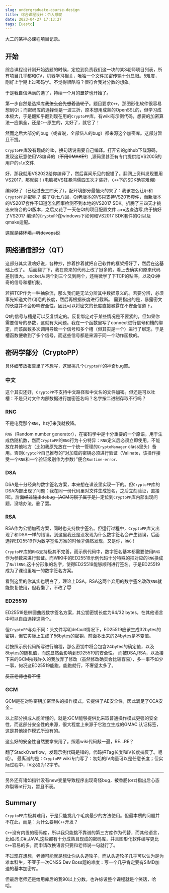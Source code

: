 ```yaml
---
slug: undergraduate-course-design
title: 综合课程设计：令人感叹
date: 2023-04-27 17:13:27
tags: [uestc]
---
```


大二的某神必课程项目记录。

<!-- truncate -->

## 开始

综合课程设计刚开始选题的时候，定位到负责我们这一块的某S老师项目列表，所有项目几乎都和CV，机器学习相关，唯独一个文件加密传输十分显眼。5难度，刚好上学期上过密码学。不觉得很酷吗？很符合我对分数的想象。

于是我自信满满的选了，持续一个月的噩梦也开始了。

第一步自然是选择库~~我怎么会先想着造轮子~~。题目要求`C++`，那图形化软件很容易想到Qt；而密码库的选择倒是一波三折，原本想用成熟的OpenSSL的，但学习成本极大，于是翻知乎翻到现在用的`CryptoPP`库，有wiki有示例代码，想要的加密算法一应俱全，还是`C++`原生的，太好了，就它了！

然而之后大部分的bug（或者说，全部恼人的bug）都来源这个加密库。这部分暂且不提。

`CryptoPP`库没有现成的lib，换句话说需要自己编译。打开它的github下载源码，发现这玩意使用VS编译的（~~不用CMAKE?~~）,源码里甚至有专门提供给VS2005的用户的`sln`文件.

好，那我就用VS2022给你编译了，然后喜闻乐见的报错了。翻网上资料发现要用VS2017，那就装！(电脑被VS狂暴鸿儒四五次才装好，`C++`下的SDK确实难绷)

编译好了（已经过去三四天了），配环境部分最恼火的来了：我该怎么让`Qt`和`CryptoPP`适配呢？
装了Qt七八回，Qt老版本的VS只支持VS2015套件，而新版本的VS2017套件不知道怎么回事检测不到本地的VS2017 SDK。折腾了三四天才挑出来符合的Qt版本，之后又花了一天在Qt的项目配置文件`.pro`边查边写,终于搞好了VS2017 编译的`CryptoPP`在windows下如何和VS2017 SDK套件的Qt以及qmake适配。

~~这就是装环境，听devops说~~

## 网络通信部分（QT）

这部分其实没啥好说，各种抄，抄着抄着就把自己软件的框架搭好了，然后在这基础上改了。
后面翻了下，我在原来的代码上改了挺多的，看上去确实和原来代码差别很大。socket从两个到三个又到两个，还稍微学了下TCP的粘滞，以及Qt神奇的信号和槽机制。

若把TCP作为一种抽象流，那么我们是无法分辨其中数据意义的。若要分辨，必须事先知道文件/消息的长度，然后再根据长度进行截断。
需要指出的是，暴露密文的长度并不会影响安全性，因此可以将密文的长度直接暴露在不安全信道下。

Qt的信号与槽是可以反复绑定的。反复绑定对于某些情况是不要紧的，但如果你需要信号的参数，这就有大问题。我在一个函数里写了connect进行信号和槽的绑定，而该函数多次调用导致一个信号和多个槽（但其实是一个）进行了绑定。于是槽函数便收到了多个信号，而这些信号都是来源于同一个动作函数的。

## 密码学部分（CryptoPP）

具体细节放报告里了不想写，这里挑几个`CryptoPP`的神奇bug罢。

### 中文

这个其实还好，`CryptoPP`不支持中文路径和中文名的文件加密。但还是可以吐槽：不是只对文件内部数据进行加密签名吗？名字按二进制存取不行吗？

### RNG

不是电竞那个`RNG`，hz打来我就投降。

`RNG`（Random number generator），在密码学中是十分重要的一个原语，用于生成伪随机数，然而`CryptoPP`的`RNG`行为十分特异：`RNG`定义后必须立即使用，不能放在其他地方（比如我原先放在一个统一管理的`CryptoManager` class里头）备用。否则`CryptoPP`自己推荐的“对加载的密钥必须进行验证（Valinate，该操作接受一个`RNG`和一个验证级别作为参数）”便会`Runtime-error`.

### DSA

DSA是十分经典的数字签名方案，本来想在课设里实现一下的。但`CryptoPP`库的DSA内部出现了问题：我在同一份代码里对文件生成签名，之后立刻验证，直接RE。后面~~经过输出debug（ACM习惯了属于是）~~定位到`CryptoPP`库内部出现问题，没啥办法，删了罢。

### RSA

RSA作为公钥加密方案，同时也支持数字签名。但运行过程中，`CryptoPP`库又出现了和DSA一样的错误。到这里我还是没发现为什么数字签名会产生错误，后面选择ED25519作为数字签名方案的时候才偶然发现，又是你，`RNG`！

`CryptoPP`库的`RNG`支持极其不完善，而示例代码中，数字签名基本都需要使用`RNG`作为参数来进行验证。而WIKI中的ED25519示例代码十分特殊的把对应的`RNG`换成了`NullRNG`,这十分形象的名字，使得ED25519能够顺利进行签名。于是ED25519成为了课设里唯一的数字签名方案。

看到这里的你其实也明白了，理论上DSA，RSA这两个弃用的数字签名改改`RNG`就能恢复使用，但我懒了，不改了😇

### ED25519

ED25519是椭圆曲线数字签名方案，其公钥密钥长度为64/32 bytes，在其他语言中可以自由选择这两个。

但`CryptoPP`与众不同：头文件写明default情况下，ED25519应该生成32bytes的密钥，但它实际上生成了56bytes的密钥，前面多出来的24bytes是不变值。

若按照示例代码所写进行编程，那么密钥中将会包含24bytes的确定值，以及8bytes的随机值，而这显然会影响到ED25519的安全性。
而被DSA,RSA，以及接下来的GCM摧残许久的我放弃了修改（虽然修改确实会比较容易），多一事不如少一事，何况这ED25519能跑。能跑就行，不奢望太多了。

~~反正老师也看不懂~~

### GCM

GCM是在对称密钥加密里头的操作模式，它提供了AE安全性，因此满足了CCA安全...

以上部分换成人能听懂的，就是:GCM能够提供比采取普通操作模式更强的安全性，而这部分安全性的来源，很大程度上来源于它独立生成的GMAC 认证标签，这是其他操作模式所没有的。

这么好的安全性自然要拿来用了。照着wiki代码敲一遍，RE...RE？

翻了StackOverflow，发现示例代码是错的，代码把Tag长度和IV长度搞反了。呃呃💧。
最离谱的是：`CryptoPP` wiki专门写了：初始的IV向量可以是任意长度；但实际过程中，IV必须为12字节。

----

另外还有诸如指针没有new变量导致程序出现奇怪bug，被香肠(orz)指出后心态炸裂等nt行为，暂且不表。

## Summary

`CryptoPP`库极其难用，于是只能挑几个毛病最少的方法使用。但最本质的问题并不在此，而是：为什么要用`C++`开发？

`C++`没有内置的密码库，所以我只能挑不靠谱的第三方库作为代替，而其他语言，比如JS,C#,JAVA,这些都有十分成熟且现成的密码库，并且图形化软件编写更比`C++`容易的多。而申请改换语言只要和老师说一句就行了。

不过现在想想，老师可能就是想让你从头造轮子，而从头造轮子几乎可以认为是为难本科生，不亚于一次CNSS Dev Boss题的难度：写一个几乎肯定要有SIMD加速的基本加密库。

但最后老师还是给用库后的我90以上分数。也许综设整个课程就是个笑话，哈哈。

